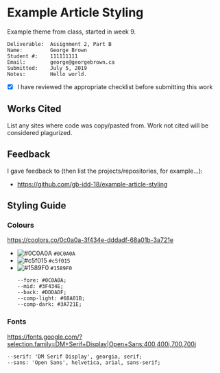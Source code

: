 # Example Article Styling
Example theme from class, started in week 9.

```
Deliverable:  Assignment 2, Part B
Name:         George Brown
Student #:    111111111
Email:        george@georgebrown.ca
Submitted:    July 5, 2019
Notes:        Hello world.
```
- [X] I have reviewed the appropriate checklist before submitting this work

## Works Cited
List any sites where code was copy/pasted from. Work not cited will be considered plagurized.

## Feedback
I gave feedback to (then list the projects/repositories, for example...):
- https://github.com/gb-idd-18/example-article-styling

## Styling Guide

### Colours
<https://coolors.co/0c0a0a-3f434e-dddadf-68a01b-3a721e>
- ![#0C0A0A](https://placehold.it/15/0C0A0A/000000?text=+) `#0C0A0A`
- ![#c5f015](https://placehold.it/15/c5f015/000000?text=+) `#c5f015`
- ![#1589F0](https://placehold.it/15/1589F0/000000?text=+) `#1589F0`
  ```
  --fore: #0C0A0A;
  --mid: #3F434E;
  --back: #DDDADF;
  --comp-light: #68A01B;
  --comp-dark: #3A721E;
  ```
### Fonts
<https://fonts.google.com/?selection.family=DM+Serif+Display|Open+Sans:400,400i,700,700i>
  ```
  --serif: 'DM Serif Display', georgia, serif;
  --sans: 'Open Sans', helvetica, arial, sans-serif;
  ```

